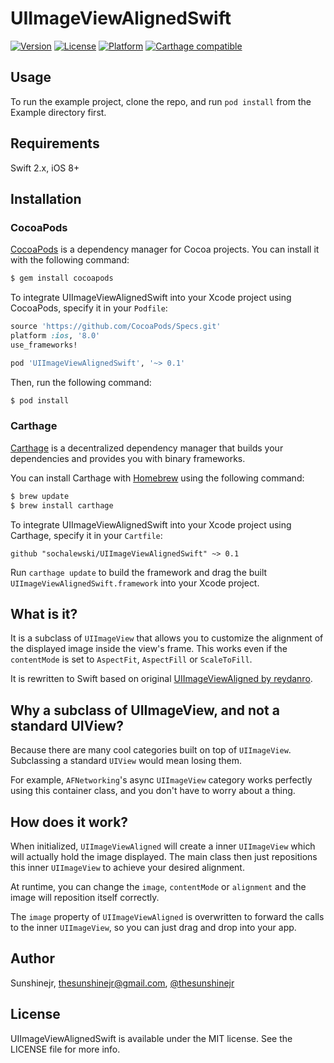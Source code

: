 # UIImageViewAlignedSwift

[![Version](https://img.shields.io/cocoapods/v/UIImageViewAlignedSwift.svg?style=flat)](http://cocoapods.org/pods/UIImageViewAlignedSwift)
[![License](https://img.shields.io/cocoapods/l/UIImageViewAlignedSwift.svg?style=flat)](http://cocoapods.org/pods/UIImageViewAlignedSwift)
[![Platform](https://img.shields.io/cocoapods/p/UIImageViewAlignedSwift.svg?style=flat)](http://cocoapods.org/pods/UIImageViewAlignedSwift)
[![Carthage compatible](https://img.shields.io/badge/Carthage-compatible-4BC51D.svg?style=flat)](https://github.com/Carthage/Carthage)

## Usage

To run the example project, clone the repo, and run `pod install` from the Example directory first.

## Requirements
Swift 2.x, iOS 8+

## Installation

### CocoaPods

[CocoaPods](http://cocoapods.org) is a dependency manager for Cocoa projects. You can install it with the following command:

```bash
$ gem install cocoapods
```

To integrate UIImageViewAlignedSwift into your Xcode project using CocoaPods, specify it in your `Podfile`:

```ruby
source 'https://github.com/CocoaPods/Specs.git'
platform :ios, '8.0'
use_frameworks!

pod 'UIImageViewAlignedSwift', '~> 0.1'
```

Then, run the following command:

```bash
$ pod install
```

### Carthage

[Carthage](https://github.com/Carthage/Carthage) is a decentralized dependency manager that builds your dependencies and provides you with binary frameworks.

You can install Carthage with [Homebrew](http://brew.sh/) using the following command:

```bash
$ brew update
$ brew install carthage
```

To integrate UIImageViewAlignedSwift into your Xcode project using Carthage, specify it in your `Cartfile`:

```ogdl
github "sochalewski/UIImageViewAlignedSwift" ~> 0.1
```

Run `carthage update` to build the framework and drag the built `UIImageViewAlignedSwift.framework` into your Xcode project.

## What is it?

It is a subclass of `UIImageView` that allows you to customize the alignment of the displayed image inside the view's frame.
This works even if the `contentMode` is set to `AspectFit`, `AspectFill` or `ScaleToFill`.

It is rewritten to Swift based on original [UIImageViewAligned by reydanro](https://github.com/reydanro/UIImageViewAligned).

## Why a subclass of UIImageView, and not a standard UIView?

Because there are many cool categories built on top of `UIImageView`. Subclassing a standard `UIView` would mean losing them.

For example, `AFNetworking`'s async `UIImageView` category works perfectly using this container class, and you don't have to worry about a thing.


## How does it work?

When initialized, `UIImageViewAligned` will create a inner `UIImageView` which will actually hold the image displayed.
The main class then just repositions this inner `UIImageView` to achieve your desired alignment.

At runtime, you can change the `image`, `contentMode` or `alignment` and the image will reposition itself correctly.

The `image` property of `UIImageViewAligned` is overwritten to forward the calls to the inner `UIImageView`, so you can just drag and drop into your app.

## Author

Sunshinejr, thesunshinejr@gmail.com, <a href="https://twitter.com/thesunshinejr">@thesunshinejr</a>

## License

UIImageViewAlignedSwift is available under the MIT license. See the LICENSE file for more info.
